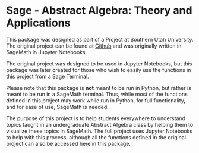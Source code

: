 # Sage - Abstract Algebra: Theory and Applications

This package was designed as part of a Project at Southern Utah University.  The original project can be found at
[Github](https://github.com/bradencarlson/sage-jupyter) and was originally written in SageMath in Jupyter Notebooks.

The original project was designed to be used in Jupyter Notebooks, but this package was later created for those who wish to 
easily use the functions in this project from a Sage Terminal.  

Please note that this package is **not** meant to be run in Python, but rather is meant to be run 
in a SageMath terminal.  Thus, while most of the functions defined in this project may 
work while run in Python, for full functionality, and for ease of use, SageMath is needed. 

The purpose of this project is to help students everywhere to understand topics taught in an undergraduate 
Abstract Algebra class by helping them to visualize these topics in SageMath.  The full project uses Jupyter Notebooks 
to help with this process, although all the functions defined in the original project can also be accessed here in this 
package. 
